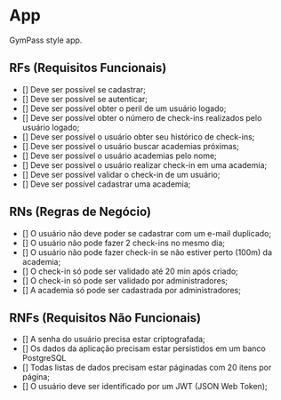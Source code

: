 # App

GymPass style app.

## RFs (Requisitos Funcionais)

- [] Deve ser possível se cadastrar;
- [] Deve ser possível se autenticar;
- [] Deve ser possível obter o peril de um usuário logado;
- [] Deve ser possível obter o número de check-ins realizados pelo usuário logado;
- [] Deve ser possível o usuário obter seu histórico de check-ins;
- [] Deve ser possível o usuário buscar academias próximas;
- [] Deve ser possível o usuário academias pelo nome;
- [] Deve ser possivel o usuário realizar check-in em uma academia;
- [] Deve ser possível validar o check-in de um usuário;
- [] Deve ser possível cadastrar uma academia;
  
## RNs (Regras de Negócio)

- [] O usuário não deve poder se cadastrar com um e-mail duplicado;
- [] O usuário não pode fazer 2 check-ins no mesmo dia;
- [] O usuário não pode fazer check-in se não estiver perto (100m) da academia;
- [] O check-in só pode ser validado até 20 min após criado;
- [] O check-in só pode ser validado por administradores;
- [] A academia só pode ser cadastrada por administradores;

## RNFs (Requisitos Não Funcionais)

- [] A senha do usuário precisa estar criptografada;
- [] Os dados da aplicação precisam estar persistidos em um banco PostgreSQL
- [] Todas listas de dados precisam estar páginadas com 20 itens por página;
- [] O usuário deve ser identificado por um JWT (JSON Web Token);